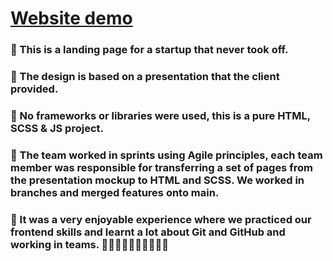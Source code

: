 # [Website demo](https://promyshlenie.netlify.app/)

### 🔹 This is a landing page for a startup that never took off.

### 🔹 The design is based on a presentation that the client provided.

### 🔹 No frameworks or libraries were used, this is a pure HTML, SCSS & JS project.

### 🔹 The team worked in sprints using Agile principles, each team member was responsible for transferring a set of pages from the presentation mockup to HTML and SCSS. We worked in branches and merged features onto main.

### 🔹 It was a very enjoyable experience where we practiced our frontend skills and learnt a lot about Git and GitHub and working in teams. 👩‍💻👩‍💻👩‍💻👩‍💻👩‍💻
